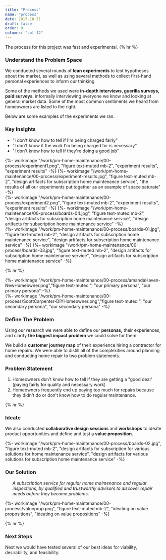 ```yaml
---
title: "Process"
name: "process"
date: 2017-10-31
draft: false
order: 0
columns: "col-12"
---
```

The process for this project was fast and experimental.
{% hr %}
<div class="container lg"><div class="container gap-1">
<div class="col col-12 md-6 lg-7 xl-8 mb-2">

### Understand the Problem Space

We conducted several rounds of **lean experiments** to test hypotheses about the market, as well as using several methods to collect first-hand personal experiences to inform our thinking.

Some of the methods we used were **in-depth interviews, guerilla surveys, paid surveys**, informally interviewing everyone we know and looking at general market data. Some of the most common sentiments we heard from homeowners are listed to the right.

Below are some examples of the experiments we ran.
</div>
<div class="col">
        <div class="text-light bg-cyan p-3 mb-2">
            <h3>Key Insights</h3>
            <ul class="lead">
                <li>"I don't know how to tell if I'm being charged fairly"</li>
                <li>"I don't know if the work I'm being charged for is necessary"</li>
                <li>"I don't know how to tell if they're doing a good job"</li>
            </ul>
        </div>
</div>
</div></div>
<div class="container lg"><div class="container gap-1">
<div class="col">
   {%- workimage "/work/pm-home-maintenance/00-process/experiment1.png", "figure text-muted mb-2", "experiment results", "experiment results"  -%}
    {%- workimage "/work/pm-home-maintenance/00-process/experiment-results.jpg", "figure text-muted mb-2", "design artifacts for subscription home maintenance service", "the results of all our experiments put together as an example of space saturate"  -%}
</div>
<div class="col">
    {%- workimage "/work/pm-home-maintenance/00-process/experiment2.png", "figure text-muted mb-2", "experiment results", "experiment results"  -%}
    {%- workimage "/work/pm-home-maintenance/00-process/boards-04.jpg", "figure text-muted mb-2", "design artifacts for subscription home maintenance service", "design artifacts for subscription home maintenance service"  -%}
</div>
<div class="col">
    {%- workimage "/work/pm-home-maintenance/00-process/boards-01.jpg", "figure text-muted mb-2", "design artifacts for subscription home maintenance service", "design artifacts for subscription home maintenance service"  -%}
   {%- workimage "/work/pm-home-maintenance/00-process/boards-03.jpg", "figure text-muted mb-2", "design artifacts for subscription home maintenance service", "design artifacts for subscription home maintenance service"  -%}
</div>
</div></div>

{% hr %}

<div class="container lg"><div class="container gap-1">
<div class="col col-12 md-3">
    {%- workimage "/work/pm-home-maintenance/00-process/amandaHaven-NewHomeowner.png","figure text-muted ", "our primary persona", "our primary persona"  -%}
</div>
<div class="col col-12 md-3">
   {%- workimage "/work/pm-home-maintenance/00-process/ScottCarpenter-DIYHomeowner.png","figure text-muted ", "our secondary persona", "our secondary persona"  -%}
</div>
<div class="col col-12 md-6" >

### Define The Problem

Using our research we were able to define our **personas,** their experiences, and clarify **the biggest impact problem** we could solve for them. 

We build a **customer journey map** of their experience hiring a contractor for home repairs. We were able to distill all of the complexities around planning and conducting home repair to two problem statements.

<div class="text-light bg-cyan p-3 my-4">
    <h3>Problem Statement</h3>
    <ol class="lead">
        <li> Homeowners don't know how to tell if they are getting a "good deal" (paying fairly for quality and necessary work)</li>
        <li>Homeowners frequently end up paying too much for repairs because they didn't do or don't know how to do regular maintenance.</li>
    </ol>
</div>
</div>
</div></div>

{% hr %}

<div class="container lg"><div class="container gap-1">
<div class="col col-12 md-6 lg-7 xl-8 mb-2">

### Ideate

We also conducted **collaborative design sessions** and **workshops** to ideate product opportunities and define and test a **value proposition**. 

</div>
</div></div>
<div class="container lg"><div class="container gap-1">
<div class="col">
    {%- workimage "/work/pm-home-maintenance/00-process/boards-02.jpg", "figure text-muted mb-2", "design artifacts for subscription for various solutions for home maintenance service", "design artifacts for various solutions for subscription home maintenance service"  -%}
</div>
<div class="col">
        <div class="text-light bg-cyan p-3 mb-2">
            <h3>Our Solution</h3>
            <ol class="lead">
                <em class="lead">A subscription service for regular home maintenance and regular inspections, by qualified and trustworthy advisors to discover repair needs before they become problems.</em>
            </ol>
        </div>
     {%- workimage "/work/pm-home-maintenance/00-process/valueprop.png", "figure text-muted mb-2", "ideating on value propositions", "ideating on value propositions"  -%}
</div>
</div></div>

{% hr %}

### Next Steps

Next we would have tested several of our best ideas for viability, desirability, and feasibility.